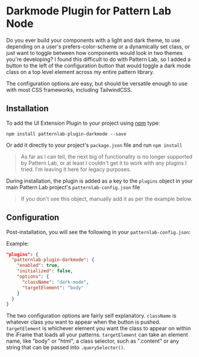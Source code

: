 # Darkmode Plugin for Pattern Lab Node

Do you ever build your components with a light and dark theme, to use depending on a user's prefers-color-scheme or a dynamically set class, or just want to toggle between how components would look in two themes you're developing? I found this difficult to do with Pattern Lab, so I added a button to the left of the configuration button that would toggle a dark mode class on a top level element across my entire pattern library.

The configuration options are easy, but should be versatile enough to use with most CSS frameworks, including TailwindCSS.

## Installation



To add the UI Extension Plugin to your project using [npm](https://www.npmjs.com/) type:

    npm install patternlab-plugin-darkmode --save

Or add it directly to your project's `package.json` file and run `npm install`

> As far as I can tell, the next big of functionality is no longer supported by Pattern Lab, or at least I couldn't get it to work with any plugins I tried. I'm leaving it here for legacy purposes.

During installation, the plugin is added as a key to the `plugins` object in your main Pattern Lab project's `patternlab-config.json` file

> If you don't see this object, manually add it as per the example below.

## Configuration

Post-installation, you will see the following in your `patternlab-config.json`:

Example:

``` json
"plugins": {
  "patternlab-plugin-darkmode": {
    "enabled": true,
    "initialized": false,
    "options": {
      "className": "dark-mode",
      "targetElement": "body"
    }
  }
}
```
The two configuration options are fairly self explanatory. `className` is whatever class you want to appear when the button is pushed. `targetElement` is whichever element you want the class to appear on within the iFrame that loads all your patterns. `targetElement` can take an element name, like "body" or "html", a class selector, such as ".content" or any string that can be passed into `.querySelector()`.
